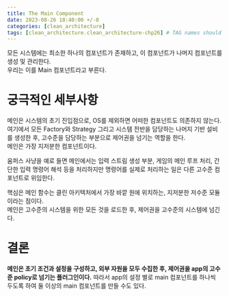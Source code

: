 ```yaml
---
title: The Main Component
date: 2023-08-26 18:40:00 +/-0
categories: [clean_architecture]
tags: [clean_architecture.clean_architecture-chp26] # TAG names should always be lowercase
---
```


모든 시스템에는 최소한 하나의 컴포넌트가 존재하고, 이 컴포넌트가 나머지 컴포넌트를 생성 및 관리한다.  
우리는 이를 Main 컴포넌트라고 부른다.

# 궁극적인 세부사항

메인은 시스템의 초기 진입점으로, OS를 제외하면 어떠한 컴포넌트도 의존하지 않는다.  
여기에서 모든 Factory와 Strategy 그리고 시스템 전반을 담당하는 나머지 기반 설비를 생성한 후, 고수준을 담당하는 부분으로 제어권을 넘기는 역할을 한다.  
메인은 가장 지저분한 컴포넌트이다.

움퍼스 사냥을 예로 들면 메인에서는 입력 스트림 생성 부분, 게임의 메인 루프 처리, 간단한 입력 명령어 해석 등을 처리하지만 명령어를 실제로 처리하는 일은 다른 고수준 컴포넌트로 위임한다.

핵심은 메인 함수는 클린 아키텍처에서 가장 바깥 원에 위치하는, 지저분한 저수준 모듈이라는 점이다.  
메인은 고수준의 시스템을 위한 모든 것을 로드한 후, 제어권을 고수준의 시스템에 넘긴다.

# 결론

**메인은 초기 조건과 설정을 구성하고, 외부 자원을 모두 수집한 후, 제어권을 app의 고수준 policy로 넘기는 플러그인이다.**
따라서 app의 설정 별로 main 컴포넌트를 하나씩 두도록 하여 둘 이상의 main 컴포넌트를 만들 수도 있다.
